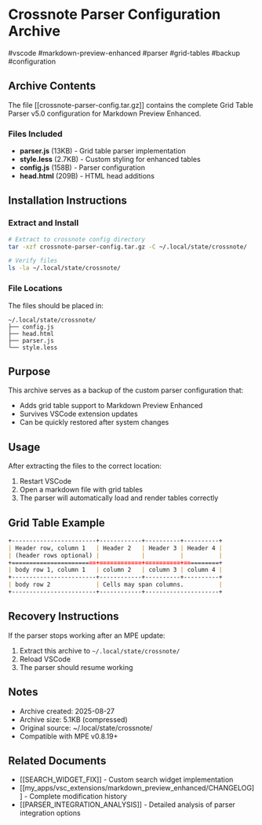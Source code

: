 # Crossnote Parser Configuration Archive

#vscode #markdown-preview-enhanced #parser #grid-tables #backup #configuration

## Archive Contents

The file [[crossnote-parser-config.tar.gz]] contains the complete Grid Table Parser v5.0 configuration for Markdown Preview Enhanced.

### Files Included
- **parser.js** (13KB) - Grid table parser implementation
- **style.less** (2.7KB) - Custom styling for enhanced tables
- **config.js** (158B) - Parser configuration
- **head.html** (209B) - HTML head additions

## Installation Instructions

### Extract and Install
```bash
# Extract to crossnote config directory
tar -xzf crossnote-parser-config.tar.gz -C ~/.local/state/crossnote/

# Verify files
ls -la ~/.local/state/crossnote/
```

### File Locations
The files should be placed in:
```
~/.local/state/crossnote/
├── config.js
├── head.html
├── parser.js
└── style.less
```

## Purpose

This archive serves as a backup of the custom parser configuration that:
- Adds grid table support to Markdown Preview Enhanced
- Survives VSCode extension updates
- Can be quickly restored after system changes

## Usage

After extracting the files to the correct location:
1. Restart VSCode
2. Open a markdown file with grid tables
3. The parser will automatically load and render tables correctly

## Grid Table Example

```markdown
+------------------------+------------+----------+----------+
| Header row, column 1   | Header 2   | Header 3 | Header 4 |
| (header rows optional) |            |          |          |
+========================+============+==========+==========+
| body row 1, column 1   | column 2   | column 3 | column 4 |
+------------------------+------------+----------+----------+
| body row 2             | Cells may span columns.          |
+------------------------+------------+---------------------+
```

## Recovery Instructions

If the parser stops working after an MPE update:
1. Extract this archive to `~/.local/state/crossnote/`
2. Reload VSCode
3. The parser should resume working

## Notes

- Archive created: 2025-08-27
- Archive size: 5.1KB (compressed)
- Original source: ~/.local/state/crossnote/
- Compatible with MPE v0.8.19+

## Related Documents

- [[SEARCH_WIDGET_FIX]] - Custom search widget implementation
- [[my_apps/vsc_extensions/markdown_preview_enhanced/CHANGELOG]] - Complete modification history
- [[PARSER_INTEGRATION_ANALYSIS]] - Detailed analysis of parser integration options
